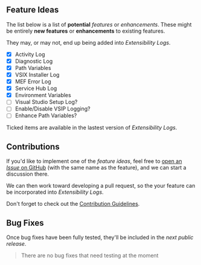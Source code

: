 ## Feature Ideas

The list below is a list of **potential** _features_ or _enhancements_.
These might be entirely **new features** or **enhancements** to existing features.

They may, or may not, end up being added into _Extensibility Logs_.

- [x] Activity Log
- [x] Diagnostic Log
- [x] Path Variables
- [x] VSIX Installer Log
- [x] MEF Error Log
- [x] Service Hub Log
- [x] Environment Variables
- [ ] Visual Studio Setup Log?
- [ ] Enable/Disable VSIP Logging?
- [ ] Enhance Path Variables?

Ticked items are available in the lastest version of _Extensibility Logs_.

## Contributions

If you'd like to implement one of the _feature ideas_,
feel free to [open an _Issue_ on GitHub][github-issue-fi] (with the same name as the feature),
and we can start a discussion there.

We can then work toward developing a pull request,
so the your feature can be incorporated into _Extensibility Logs_.

Don't forget to check out the [Contribution Guidelines][contribution-guidelines].

[github-issue-fi]: https://github.com/luminous-software/extensibility-logs/issues/new?title=&body=&label=enhancement
[contribution-guidelines]: https://github.com/luminous-software/extensibility-logs/blob/master/.github/CONTRIBUTING.md

## Bug Fixes

Once bug fixes have been fully tested, they'll be included in the *next public release*.

>There are no bug fixes that need testing at the moment

[vsix-gallery]: http://vsixgallery.com
